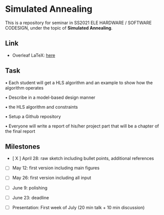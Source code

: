 # Simulated Annealing

This is a repository for seminar in SS2021 ELE HARDWARE / SOFTWARE CODESIGN, under the topic of **Simulated Annealing**.

## Link

- Overleaf LaTeX: [here](https://www.overleaf.com/3184126953dgwmmzcvgcgh)

## Task

• Each student will get a HLS algorithm and an example to show how the
algorithm operates

• Describe in a model-based design manner

• the HLS algorithm and constraints

• Setup a Github repository

• Everyone will write a report of his/her project part that will be a chapter of the final report


## Milestones

- [ X ] April 28: raw sketch including bullet points, additional references

- [ ] May 12: first version including main figures

- [ ] May 26: first version including all input

- [ ] June 9: polishing

- [ ] June 23: deadline

- [ ] Presentation: First week of July (20 min talk + 10 min discussion)
